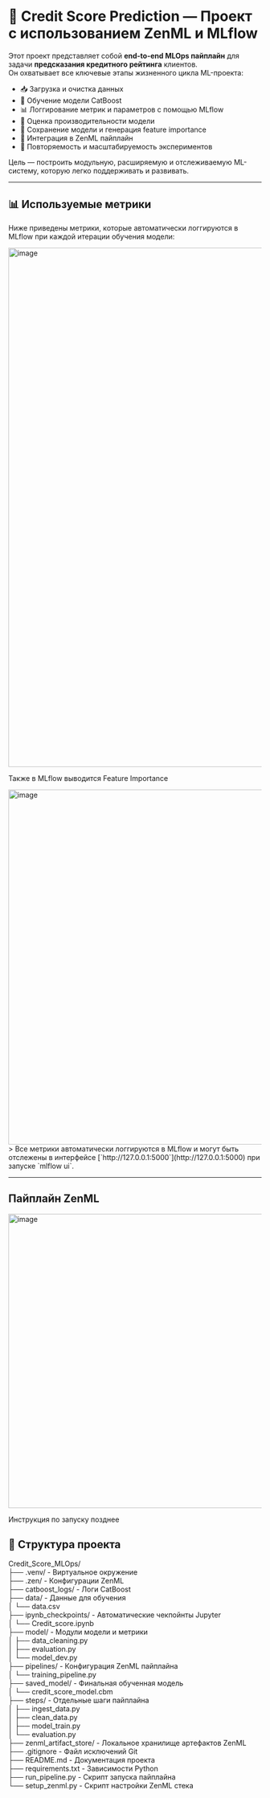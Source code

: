 # 🏦 Credit Score Prediction — Проект с использованием ZenML и MLflow

Этот проект представляет собой **end-to-end MLOps пайплайн** для задачи **предсказания кредитного рейтинга** клиентов.  
Он охватывает все ключевые этапы жизненного цикла ML-проекта:

- 📥 Загрузка и очистка данных
- 🧠 Обучение модели CatBoost
- 📊 Логгирование метрик и параметров с помощью MLflow
- 🧪 Оценка производительности модели
- 💾 Сохранение модели и генерация feature importance
- 🧱 Интеграция в ZenML пайплайн
- 🔬 Повторяемость и масштабируемость экспериментов

Цель — построить модульную, расширяемую и отслеживаемую ML-систему, которую легко поддерживать и развивать.

---

## 📊 Используемые метрики

Ниже приведены метрики, которые автоматически логгируются в MLflow при каждой итерации обучения модели:

<img width="1899" height="1034" alt="image" src="https://github.com/user-attachments/assets/7bf0b4b7-808c-43c6-ba89-4e374373d6d2" />

Также в MLflow выводится Feature Importance

<img width="1561" height="707" alt="image" src="https://github.com/user-attachments/assets/9e64aa8d-e34e-406c-8608-cfb7711b9966" />
> Все метрики автоматически логгируются в MLflow и могут быть отслежены в интерфейсе [`http://127.0.0.1:5000`](http://127.0.0.1:5000) при запуске `mlflow ui`.

---
## Пайплайн ZenML

<img width="848" height="586" alt="image" src="https://github.com/user-attachments/assets/87035329-d023-4e91-b1fd-4ee4b91c94fc" />


Инструкция по запуску позднее


## 📁 Структура проекта

Credit_Score_MLOps/  
├── .venv/                      - Виртуальное окружение  
├── .zen/                       - Конфигурации ZenML  
├── catboost_logs/             - Логи CatBoost  
├── data/                      - Данные для обучения  
│   └── data.csv  
├── ipynb_checkpoints/         - Автоматические чекпойнты Jupyter  
│   └── Credit_score.ipynb  
├── model/                     - Модули модели и метрики  
│   ├── data_cleaning.py  
│   ├── evaluation.py  
│   └── model_dev.py  
├── pipelines/                 - Конфигурация ZenML пайплайна  
│   └── training_pipeline.py  
├── saved_model/               - Финальная обученная модель  
│   └── credit_score_model.cbm  
├── steps/                     - Отдельные шаги пайплайна  
│   ├── ingest_data.py  
│   ├── clean_data.py  
│   ├── model_train.py  
│   └── evaluation.py  
├── zenml_artifact_store/      - Локальное хранилище артефактов ZenML  
├── .gitignore                 - Файл исключений Git  
├── README.md                  - Документация проекта  
├── requirements.txt           - Зависимости Python  
├── run_pipeline.py            - Скрипт запуска пайплайна  
└── setup_zenml.py             - Скрипт настройки ZenML стека  
